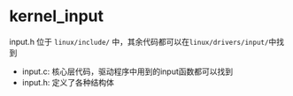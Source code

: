 # kernel_input

input.h 位于 `linux/include/` 中，其余代码都可以在`linux/drivers/input/`中找到

- input.c: 核心层代码，驱动程序中用到的input函数都可以找到
- input.h: 定义了各种结构体